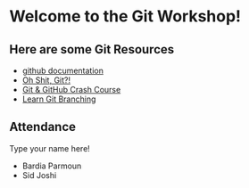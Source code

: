 # Welcome to the Git Workshop!

## Here are some Git Resources

- [github documentation](https://docs.github.com/en/get-started/quickstart/git-and-github-learning-resources)
- [Oh Shit, Git?!](https://ohshitgit.com/)
- [Git & GitHub Crash Course](https://youtu.be/SWYqp7iY_Tc)
- [Learn Git Branching](https://learngitbranching.js.org/)

## Attendance
Type your name here!
- Bardia Parmoun
- Sid Joshi
